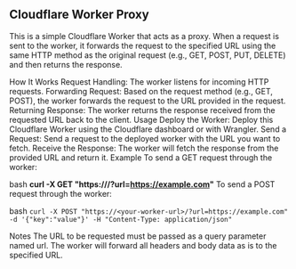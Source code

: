 ## Cloudflare Worker Proxy
This is a simple Cloudflare Worker that acts as a proxy. When a request is sent to the worker, it forwards the request to the specified URL using the same HTTP method as the original request (e.g., GET, POST, PUT, DELETE) and then returns the response.

How It Works
Request Handling: The worker listens for incoming HTTP requests.
Forwarding Request: Based on the request method (e.g., GET, POST), the worker forwards the request to the URL provided in the request.
Returning Response: The worker returns the response received from the requested URL back to the client.
Usage
Deploy the Worker: Deploy this Cloudflare Worker using the Cloudflare dashboard or with Wrangler.
Send a Request: Send a request to the deployed worker with the URL you want to fetch.
Receive the Response: The worker will fetch the response from the provided URL and return it.
Example
To send a GET request through the worker:

bash
**curl -X GET "https://<your-worker-url>/?url=https://example.com"**
To send a POST request through the worker:

bash
``curl -X POST "https://<your-worker-url>/?url=https://example.com" -d '{"key":"value"}' -H "Content-Type: application/json"``

Notes
The URL to be requested must be passed as a query parameter named url.
The worker will forward all headers and body data as is to the specified URL.
